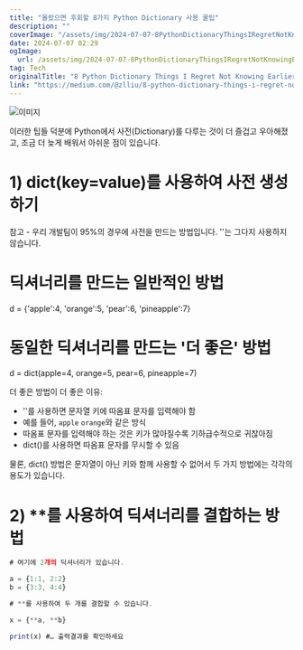 ```yaml
---
title: "몰랐으면 후회할 8가지 Python Dictionary 사용 꿀팁"
description: ""
coverImage: "/assets/img/2024-07-07-8PythonDictionaryThingsIRegretNotKnowingEarlier_0.png"
date: 2024-07-07 02:29
ogImage:
  url: /assets/img/2024-07-07-8PythonDictionaryThingsIRegretNotKnowingEarlier_0.png
tag: Tech
originalTitle: "8 Python Dictionary Things I Regret Not Knowing Earlier"
link: "https://medium.com/@zlliu/8-python-dictionary-things-i-regret-not-knowing-earlier-bd98e94a5600"
---
```


![이미지](/assets/img/2024-07-07-8PythonDictionaryThingsIRegretNotKnowingEarlier_0.png)

이러한 팁들 덕분에 Python에서 사전(Dictionary)를 다루는 것이 더 즐겁고 우아해졌고, 조금 더 늦게 배워서 아쉬운 점이 있습니다.

# 1) dict(key=value)를 사용하여 사전 생성하기

참고 - 우리 개발팀이 95%의 경우에 사전을 만드는 방법입니다. ''는 그다지 사용하지 않습니다.

<div class="content-ad"></div>

# 딕셔너리를 만드는 일반적인 방법

d = {'apple':4, 'orange':5, 'pear':6, 'pineapple':7}

# 동일한 딕셔너리를 만드는 '더 좋은' 방법

d = dict(apple=4, orange=5, pear=6, pineapple=7)

더 좋은 방법이 더 좋은 이유:

- ''를 사용하면 문자열 키에 따옴표 문자를 입력해야 함
- 예를 들어, `apple` `orange`와 같은 방식
- 따옴표 문자를 입력해야 하는 것은 키가 많아질수록 기하급수적으로 귀찮아짐
- dict()를 사용하면 따옴표 문자를 무시할 수 있음

<div class="content-ad"></div>

물론, dict() 방법은 문자열이 아닌 키와 함께 사용할 수 없어서 두 가지 방법에는 각각의 용도가 있습니다.

# 2) \*\*를 사용하여 딕셔너리를 결합하는 방법

```js
# 여기에 2개의 딕셔너리가 있습니다.

a = {1:1, 2:2}
b = {3:3, 4:4}
```

```js
# **를 사용하여 두 개를 결합할 수 있습니다.

x = {**a, **b}

print(x) #… 출력결과를 확인하세요
```
